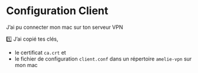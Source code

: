 # Configuration Client

J’ai pu connecter mon mac sur ton serveur VPN
 
:one: J’ai copié tes clés, 
* le certificat `ca.crt` et 
* le fichier de configuration `client.conf` 
dans un répertoire `amelie-vpn` sur mon mac


